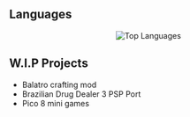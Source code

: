 ## Languages

<div align="center">
  <img src="https://github-readme-stats.vercel.app/api/top-langs/?username=Riftbreaker1&layout=compact&theme=dark&bg_color=0d1117&title_color=58a6ff&text_color=c9d1d9&border_color=30363d" alt="Top Languages" />
</div>

## W.I.P Projects

- Balatro crafting mod 
- Brazilian Drug Dealer 3 PSP Port
- Pico 8 mini games
